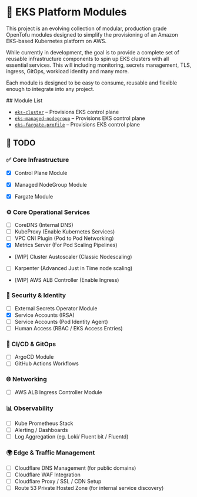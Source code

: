 # 🧱 EKS Platform Modules

This project is an evolving collection of modular, production grade OpenTofu modules designed to simplify the provisioning of an Amazon EKS-based Kubernetes platform on AWS.

While currently in development, the goal is to provide a complete set of reusable infrastructure components to spin up EKS clusters with all essential services. This will including monitoring, secrets management, TLS, ingress, GitOps, workload identity and many more.

Each module is designed to be easy to consume, reusable and flexible enough to integrate into any project.


## Module List 

- [`eks-cluster`](./modules/eks-cluster) – Provisions EKS control plane
- [`eks-managed-nodegroup`](./modules/eks-managed-nodegroup) – Provisions EKS control plane
- [`eks-fargate-profile`](./modules/eks-fargate-profile) – Provisions EKS control plane


## 🚀 TODO

### ✅ Core Infrastructure
- [x] Control Plane Module  
- [x] Managed NodeGroup Module  
- [x] Fargate Module  


### ⚙️ Core Operational Services 
- [ ] CoreDNS  (Internal DNS)
- [ ] KubeProxy (Enable Kubernetes Services)
- [ ] VPC CNI Plugin (Pod to Pod Networking)
- [x] Metrics Server (For Pod Scaling Pipelines)
- [WIP] Cluster Austoscaler (Classic Nodescaling)
- [ ] Karpenter (Advanced Just in Time node scaling)
- [WIP] AWS ALB Controller (Enable Ingress)

### 🔐 Security & Identity
- [ ] External Secrets Operator Module  
- [x] Service Accounts (IRSA)  
- [ ] Service Accounts (Pod Identity Agent)  
- [ ] Human Access (RBAC / EKS Access Entries)

### 🔄 CI/CD & GitOps
- [ ] ArgoCD Module  
- [ ] GitHub Actions Workflows 

### 🌐 Networking
- [ ] AWS ALB Ingress Controller Module 

### 📊 Observability 
- [ ] Kube Prometheus Stack 
- [ ] Alerting / Dashboards 
- [ ] Log Aggregation (eg. Loki/ Fluent bit / Fluentd)

### 🌍 Edge & Traffic Management
- [ ] Cloudflare DNS Management (for public domains)
- [ ] Cloudflare WAF Integration
- [ ] Cloudflare Proxy / SSL / CDN Setup
- [ ] Route 53 Private Hosted Zone (for internal service discovery)